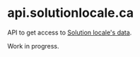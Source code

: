 # api.solutionlocale.ca

API to get access to [Solution locale's data](https://solutionlocale.ca).

Work in progress.